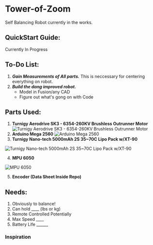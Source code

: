 # Tower-of-Zoom
Self Balancing Robot currently in the works. 

## QuickStart Guide:
Currently In Progress

## To-Do List: 

1. ***Gain Measurements of All parts.*** This is neccessary for centering everything on robot.
2. ***Build the dang improved robot.***
      - Model in Fusion/any CAD
      - Figure out what's gong on with Code

## Parts Used:

1. **Turnigy Aerodrive SK3 - 6354-260KV Brushless Outrunner Motor**
![Turnigy Aerodrive SK3 - 6354-260KV Brushless Outrunner Motor](https://cdn-global-hk.hobbyking.com/media/catalog/product/cache/1/image/660x415/17f82f742ffe127f42dca9de82fb58b1/legacy/catalog/18127.jpg)
2. **Arduino Mega 2560**
![Arduino Mega 2560](https://www.robotpark.com/image/cache/data/PRO/91068/Arduino-Mega-2560-R3-Pic01-1200x630w.png)
3. **Turnigy Nano-tech 5000mAh 2S 35~70C Lipo Pack w/XT-90**

![Turnigy Nano-tech 5000mAh 2S 35~70C Lipo Pack w/XT-90](https://m.media-amazon.com/images/I/41y+diBn5VL._AC_.jpg)

4. **MPU 6050**

![MPU 6050](https://i2.wp.com/www.circuituncle.com/wp-content/uploads/2019/09/mpu-6050.png?fit=800%2C754&ssl=1)

5. **Encoder (Data Sheet Inside Repo)**

## Needs:
1. Obviously to balance!
2. Can hold ____ (lbs or kg)
3. Remote Controlled Potentially
4. Max Speed ____
5. Battery Life ______

### Inspiration

